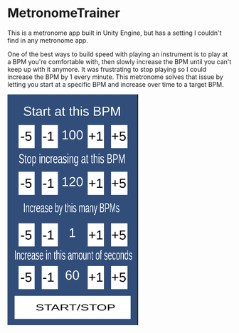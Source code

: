 # MetronomeTrainer
This is a metronome app built in Unity Engine, but has a setting I couldn't find in any metronome app.

One of the best ways to build speed with playing an instrument is to play at a BPM you're comfortable with, then slowly increase the BPM until you can't keep up with it anymore. It was frustrating to stop playing so I could increase the BPM by 1 every minute. This metronome solves that issue by letting you start at a specific BPM and increase over time to a target BPM. 

![Screenshot](SCREENSHOT.png)
